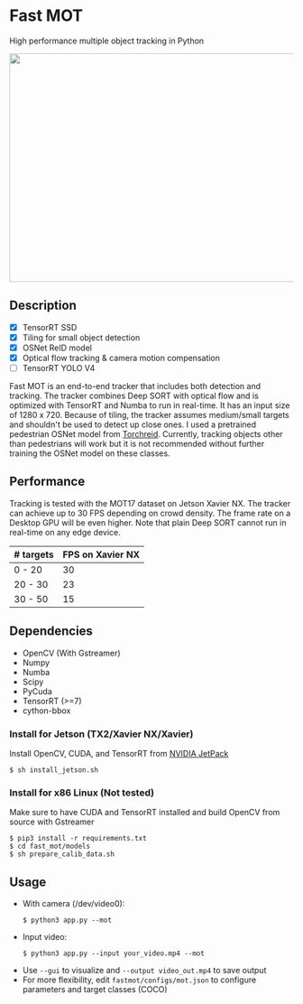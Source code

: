 # Fast MOT
High performance multiple object tracking in Python

<img src="assets/demo.gif" width="720" height="405" />

## Description
  - [x] TensorRT SSD
  - [x] Tiling for small object detection
  - [x] OSNet ReID model
  - [x] Optical flow tracking & camera motion compensation
  - [ ] TensorRT YOLO V4
  
Fast MOT is an end-to-end tracker that includes both detection and tracking. The tracker combines Deep SORT with optical flow and is optimized with TensorRT and Numba to run in real-time. It has an input size of 1280 x 720. Because of tiling, the tracker assumes medium/small targets and shouldn't be used to detect up close ones. I used a pretrained pedestrian OSNet model from [Torchreid](https://github.com/KaiyangZhou/deep-person-reid). Currently, tracking objects other than pedestrians will work but it is not recommended without further training the OSNet model on these classes. 

## Performance
Tracking is tested with the MOT17 dataset on Jetson Xavier NX. The tracker can achieve up to 30 FPS depending on crowd density. The frame rate on a Desktop GPU will be even higher. Note that plain Deep SORT cannot run in real-time on any edge device. 

| # targets  | FPS on Xavier NX |
| ------------- | ------------- |
| 0 - 20  | 30  |
| 20 - 30  | 23  |
| 30 - 50  | 15  |

## Dependencies
- OpenCV (With Gstreamer)
- Numpy
- Numba
- Scipy
- PyCuda
- TensorRT (>=7)
- cython-bbox

### Install for Jetson (TX2/Xavier NX/Xavier)
Install OpenCV, CUDA, and TensorRT from [NVIDIA JetPack](https://developer.nvidia.com/embedded/jetpack)    
  ```
  $ sh install_jetson.sh
  ```
### Install for x86 Linux (Not tested)
Make sure to have CUDA and TensorRT installed and build OpenCV from source with Gstreamer
  ```
  $ pip3 install -r requirements.txt
  $ cd fast_mot/models
  $ sh prepare_calib_data.sh
  ```

## Usage
- With camera (/dev/video0): 
  ```
  $ python3 app.py --mot
  ```
- Input video: 
  ```
  $ python3 app.py --input your_video.mp4 --mot
  ```
- Use `--gui` to visualize and `--output video_out.mp4` to save output
- For more flexibility, edit `fastmot/configs/mot.json` to configure parameters and target classes (COCO)
